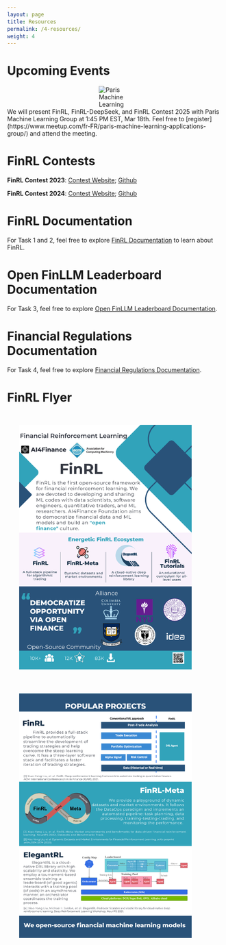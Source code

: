 ```yaml
---
layout: page
title: Resources
permalink: /4-resources/
weight: 4
---
```

# Upcoming Events
<div style="display: flex; justify-content: center; align-items: center; gap: 1em; flex-wrap: wrap;">
    <img style="width: 15%;" src="https://github.com/Open-Finance-Lab/FinRL_Contest_2025/blob/main/docs/assets/logos/logo-high-res.webp?raw=true" alt="Paris Machine Learning">
</div>
We will present FinRL, FinRL-DeepSeek, and FinRL Contest 2025 with Paris Machine Learning Group at 1:45 PM EST, Mar 18th. Feel free to [register](https://www.meetup.com/fr-FR/paris-machine-learning-applications-group/) and attend the meeting.

# FinRL Contests
**FinRL Contest 2023**: [Contest Website](https://open-finance-lab.github.io/finrl-contest.github.io/); [Github](https://github.com/Open-Finance-Lab/FinRL_Contest_2023)

**FinRL Contest 2024**: [Contest Website](https://open-finance-lab.github.io/finrl-contest-2024.github.io/); [Github](https://github.com/Open-Finance-Lab/FinRL_Contest_2024)

# FinRL Documentation
For Task 1 and 2, feel free to explore [FinRL Documentation](https://finrl-contest.readthedocs.io/en/latest/) to learn about FinRL.

# Open FinLLM Leaderboard Documentation
For Task 3, feel free to explore [Open FinLLM Leaderboard Documentation](https://finllm-leaderboard.readthedocs.io/en/latest/).

# Financial Regulations Documentation
For Task 4, feel free to explore [Financial Regulations Documentation](https://financial-regulations.readthedocs.io/en/latest/).


# FinRL Flyer
<div style="text-align: center; display: flex; width: 80%; justify-content: space-evenly; align-items: center; gap: 1em; padding: 2em">
  <img src="https://github.com/FinRL-Contest/ACM_ICAIF_2023/blob/main/web/app/assets/finrl_flyer/flyer1.png?raw=true" alt="FinRL Flyer 1">
</div>
<div style="text-align: center; display: flex; width: 80%; justify-content: space-evenly; align-items: center; gap: 1em; padding: 2em">
  <img src="https://github.com/FinRL-Contest/ACM_ICAIF_2023/blob/main/web/app/assets/finrl_flyer/flyer2.png?raw=true" alt="FinRL Flyer 1">
</div>
